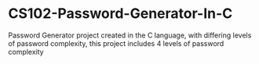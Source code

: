 # CS102-Password-Generator-In-C
Password Generator project created in the C language, with differing levels of password complexity, this project includes 4 levels of password complexity 
